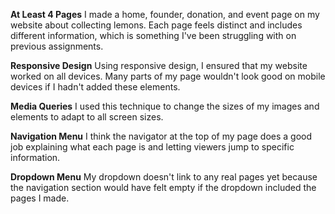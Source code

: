 <b>At Least 4 Pages</b>
I made a home, founder, donation, and event page on my website about collecting lemons. Each page feels distinct and includes different information, which is something I've been struggling with on previous assignments. 

<b>Responsive Design</b>
Using responsive design, I ensured that my website worked on all devices. Many parts of my page wouldn't look good on mobile devices if I hadn't added these elements. 

<b>Media Queries</b>
I used this technique to change the sizes of my images and elements to adapt to all screen sizes. 

<b>Navigation Menu</b>
I think the navigator at the top of my page does a good job explaining what each page is and letting viewers jump to specific information.

<b>Dropdown Menu</b>
My dropdown doesn't link to any real pages yet because the navigation section would have felt empty if the dropdown included the pages I made. 